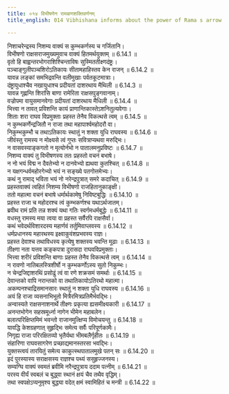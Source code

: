 ```yaml
---
title: ०१४ विभीषणेन रामबाणशक्तिवर्णनम्
title_english: 014 Vibhishana informs about the power of Rama s arrow

---
```

<div class="audioEmbed"  caption="श्रीराम-हरिसीताराममूर्ति-घनपाठिभ्यां वचनम्" src="https://archive.org/download/Ramayana-recitation-Sriram-harisItArAmamUrti-Ghanapaati-v2/Kanda_6/Kanda_6_YK-014-Vibhishana_informs_about_the_power_of_Rama_s_arrow.mp3"></div>

निशाचरेन्द्रस्य निशम्य वाक्यं स कुम्भकर्णस्य च गर्जितानि।  
विभीषणो राक्षसराजमुख्यमुवाच वाक्यं हितमर्थयुक्तम् ॥ 6.14.1 ॥   
वृतो हि बाह्वन्तरभोगराशिश्चिन्ताविषः सुस्मिततीक्ष्णदंष्ट्रः।  
पञ्चाङ्गुलीपञ्चशिरोऽतिकायः सीतामहाहिस्तव केन राजन् ॥ 6.14.2 ॥   
यावन्न लङ्कां समभिद्रवन्ति वलीमुखाः पर्वतकूटमात्राः।  
दंष्ट्रायुधाश्चैव नखायुधाश्च प्रदीयतां दाशरथाय मैथिली ॥ 6.14.3 ॥   
यावन्न गृह्णन्ति शिरांसि बाणा रामेरिता राक्षसपुङ्गवानाम्।  
वज्रोपमा वायुसमानवेगाः प्रदीयतां दाशरथाय मैधिली ॥ 6.14.4 ॥   
भित्त्वा न तावत् प्रविशन्ति कायं प्राणान्तिकास्तेऽशनितुल्यवेगाः।  
शिताः शरा राघव विप्रमुक्ताः प्रहस्त तेनैव विकत्थसे त्वम् ॥ 6.14.5 ॥   
न कुम्भकर्णेन्द्रजितौ न राजा तथा महापार्श्वमहोदरौ वा।  
निकुम्भकुम्भौ च तथाऽतिकायः स्थातुं न शक्ता युधि राघवस्य ॥ 6.14.6 ॥   
जीवंस्तु रामस्य न मोक्ष्यसे त्वं गुप्तः सवित्राप्यथवा मरुद्भिः।  
न वासवस्याङ्कगतो न मृत्योर्नभो न पातालमनुप्रविष्टः ॥ 6.14.7 ॥   
निशम्य वाक्यं तु विभीषणस्य ततः प्रहस्तो वचनं बभाषे।  
न नो भयं विद्म न दैवतेभ्यो न दानवेभ्यो ह्यथवा कुतश्चित् ॥ 6.14.8 ॥   
न यक्षगन्धर्वमहोरगेभ्यो भयं न सङ्ख्ये पतगोत्तमेभ्यः।  
कथं नु रामाद् भविता भयं नो नरेन्द्रपुत्रात् समरे कदाचित् ॥ 6.14.9 ॥   
प्रहस्तवाक्यं त्वहितं निशम्य विभीषणो राजहितानुकाङ्क्षी।  
ततो महात्मा वचनं बभाषे धर्मार्थकामेषु निविष्टबुद्धिः ॥ 6.14.10 ॥   
प्रहस्त राजा च महोदरश्च त्वं कुम्भकर्णश्च यथाऽर्थजातम्।  
ब्रवीथ रामं प्रति तन्न शक्यं यथा गतिः स्वर्गमधर्मबुद्धेः ॥ 6.14.11 ॥   
वधस्तु रामस्य मया त्वया वा प्रहस्त सर्वैरपि राक्षसैर्वा।  
कथं भवेदर्थविशारदस्य महार्णवं तर्तुमिवाप्लवस्य ॥ 6.14.12 ॥   
धर्मप्रधानस्य महारथस्य इक्ष्वाकुवंशप्रभवस्य राज्ञः।  
प्रहस्त देवाश्च तथाविधस्य कृत्येषु शक्तस्य भवन्ति मूढाः ॥ 6.14.13 ॥   
तीक्ष्णा नता यत्तव कङ्कपत्रा दुरासदा राघवविप्रमुक्ताः।  
भित्त्वा शरीरं प्रविशन्ति बाणाः प्रहस्त तेनैव विकत्थसे त्वम् ॥ 6.14.14 ॥   
न रावणो नातिबलस्त्रिशीर्षो न कुम्भकर्णोऽस्य सुतो निकुम्भः।  
न चेन्द्रजिद्दाशरथिं प्रसोढुं त्वं वा रणे शक्रसमं समर्थाः ॥ 6.14.15 ॥   
देवान्तको वापि नरान्तको वा तथातिकायोऽतिरथो महात्मा।  
अकम्पनश्चाद्रिसमानसारः स्थातुं न शक्ता युधि राघवस्य ॥ 6.14.16 ॥   
अयं हि राजा व्यसनाभिभूतो मित्रैरमित्रप्रतिमैर्भवद्भिः।  
अन्वास्यते राक्षसनाशनार्थे तीक्ष्णः प्रकृत्या ह्यसमीक्ष्यकारी ॥ 6.14.17 ॥   
अनन्तभोगेन सहस्रमूर्ध्ना नागेन भीमेन महाबलेन।  
बलात्परिक्षिप्तमिमं भवन्तो राजानमुत्क्षिप्य विमोचयन्तु ॥ 6.14.18 ॥   
यावद्धि केशग्रहणात् सुहृद्भिः समेत्य सर्वैः परिपूर्णकामैः।  
निगृह्य राजा परिरक्षितव्यो भृतैर्यथा भीमबलैर्गृहीतः ॥ 6.14.19 ॥   
संहारिणा राघवसागरेण प्रच्छाद्यमानस्तरसा भवद्भिः।  
युक्तस्त्वयं तारयितुं समेत्य काकुत्स्थपातालमुखे पतन् सः ॥ 6.14.20 ॥   
इदं पुरस्यास्य सराक्षसस्य राज्ञश्च पथ्यं ससुहृज्जनस्य।  
सम्यग्घि वाक्यं स्वमतं ब्रवीमि नरैन्द्रपुत्राय ददाम पत्नीम् ॥ 6.14.21 ॥   
परस्य वीर्यं स्वबलं च बुद्ध्वा स्थानं क्षयं चैव तथैव वृद्धिम्।  
तथा स्वपक्षेऽप्यनुमृश्य बुद्ध्या वदेत् क्षमं स्वामिहितं च मन्त्री ॥ 6.14.22 ॥   